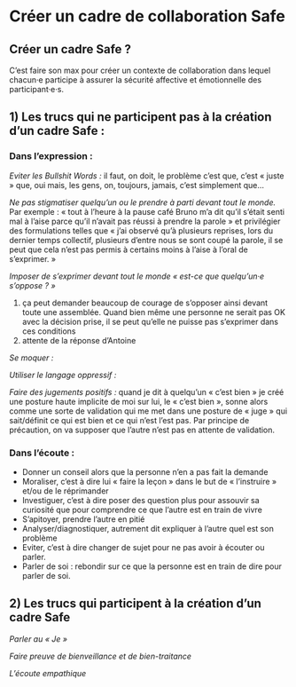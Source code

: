 # Créer un cadre de collaboration Safe

## Créer un cadre Safe ? 
	
C’est faire son max pour créer un contexte de collaboration dans lequel chacun·e participe à assurer la sécurité affective et émotionnelle des participant·e·s.
	
## 1) Les trucs qui ne participent pas à la création d’un cadre Safe :  

### Dans l’expression :

*Eviter les Bullshit Words :* il faut, on doit, le problème c’est que, c’est « juste » que, oui mais, les gens, on, toujours, jamais, c’est simplement que…

*Ne pas stigmatiser quelqu’un ou le prendre à parti devant tout le monde.* Par exemple : « tout à l’heure à la pause café Bruno m’a dit qu’il s’était senti mal à l’aise parce qu’il n’avait pas réussi à prendre la parole » et privilégier des formulations telles que « j’ai observé qu’à plusieurs reprises, lors du dernier temps collectif, plusieurs d’entre nous se sont coupé la parole, il se peut que cela n’est pas permis à certains moins à l’aise à l’oral de s’exprimer. »

*Imposer de s’exprimer devant tout le monde « est-ce que quelqu’un·e s’oppose ? »* 
1)	ça peut demander beaucoup de courage de s’opposer ainsi devant toute une assemblée. Quand bien même une personne ne serait pas OK avec la décision prise, il se peut qu’elle ne puisse pas s’exprimer dans ces conditions
2)	attente de la réponse d’Antoine

*Se moquer :* 

*Utiliser le langage oppressif :* 

*Faire des jugements positifs :* quand je dit à quelqu’un « c’est bien » je créé une posture haute implicite de moi sur lui, le « c’est bien », sonne alors comme une sorte de validation qui me met dans une posture de « juge » qui sait/définit ce qui est bien et ce qui n’est l’est pas. Par principe de précaution, on va supposer que l’autre n’est pas en attente de validation. 

### Dans l’écoute :
- Donner un conseil alors que la personne n’en a pas fait la demande
- Moraliser, c’est à dire lui « faire la leçon » dans le but de « l’instruire » et/ou de le réprimander
- Investiguer, c’est à dire poser des question plus pour assouvir sa curiosité que pour comprendre ce que l’autre est en train de vivre
- S’apitoyer, prendre l’autre en pitié
- Analyser/diagnostiquer, autrement dit expliquer à l’autre quel est son problème
- Eviter, c’est à dire changer de sujet pour ne pas avoir à écouter ou parler. 
- Parler de soi : rebondir sur ce que la personne est en train de dire pour parler de soi.


## 2) Les trucs qui participent à la création d’un cadre Safe 

*Parler au « Je »*

*Faire preuve de bienveillance et de bien-traitance*

*L’écoute empathique* 
